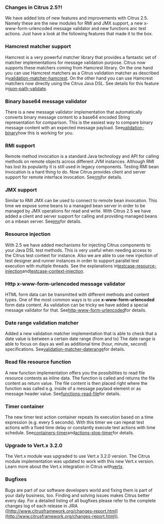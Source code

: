 ### Changes in Citrus 2.5?!

We have added lots of new features and improvements with Citrus 2.5. Namely these are the new modules for RMI and JMX support, a new x-www-form-urlencoded message validator and new functions anc test actions. Just have a look at the following features that made it to the box.

### Hamcrest matcher support

Hamcrest is a very powerful matcher library that provides a fantastic set of matcher implementations for message validation purpose. Citrus now supports these matchers coming from Hamcrest library. On the one hand you can use Hamcrest matchers as a Citrus validation matcher as described in[validation-matcher-hamcrest](validation-matcher-hamcrest). On the other hand you can use Hamcrest matchers now directly using the Citrus Java DSL. See details for this feature in[json-path-validate](json-path-validate).

### Binary base64 message validator

There is a new message validator implementation that automatically converts binary message content to a base64 encoded String representation for comparison. This is the easiest way to compare binary message content with an expected message payload. See[validation-binary](validation-binary)how this is working for you.

### RMI support

Remote method invocation is a standard Java technology and API for calling methods on remote objects across different JVM instances. Although RMI has lost its popularity it is still used in legacy components. Testing RMI bean invocation is a hard thing to do. Now Citrus provides client and server support for remote interface invocation. See[rmi](rmi)for details.

### JMX support

Similar to RMI JMX can be used to connect to remote bean invocation. This time we expose some beans to a managed bean server in order to be managed by JMX operations for read and write. With Citrus 2.5 we have added a client and server support for calling and providing managed beans on a mbean server. See[jmx](jmx)for details.

### Resource injection

With 2.5 we have added mechanisms for injecting Citrus components to your Java DSL test methods. This is very useful when needing access to the Citrus test context for instance. Also we are able to use new injection of test designer and runner instances in order to support parallel test execution with multiple threads. See the explanations in[testcase-resource-injection](testcase-resource-injection)and[testcase-context-injection](testcase-context-injection).

### Http x-www-form-urlencoded message validator

HTML form data can be transmitted with different methods and content types. One of the most common ways is to use **x-www-form-urlencoded** form data content. As validation can be tricky we have added a special message validator for that. See[http-www-form-urlencoded](http-www-form-urlencoded)for details.

### Date range validation matcher

Added a new validation matcher implementation that is able to check that a date value is between a certain date range (from and to) The date range is able to focus on days as well as additional time (hour, minute, second) specifications. See[validation-matcher-daterange](validation-matcher-daterange)for details.

### Read file resource function

A new function implementation offers you the possibilities to read file resource contents as inline data. The function is called and returns the file content as return value. The file content is then placed right where the function was called e.g. inside of a message paylaod element or as message header value. See[functions-read-file](functions-read-file)for details.

### Timer container

The new timer test action container repeats its execution based on a time expression (e.g. every 5 seconds). With this timer we can repeat test actions with a fixed time delay or constantly execute test actions with time schedule. See[containers-timer](containers-timer)and[actions-stop-timer](actions-stop-timer)for details.

### Upgrade to Vert.x 3.2.0

The Vert.x module was upgraded to use Vert.x 3.2.0 version. The Citrus module implementation was updated to work with this new Vert.x version. Learn more about the Vert.x integration in Citrus with[vertx](vertx).

### Bugfixes

Bugs are part of our software developers world and fixing them is part of your daily business, too. Finding and solving issues makes Citrus better every day. For a detailed listing of all bugfixes please refer to the complete changes log of each release in JIRA ([http://www.citrusframework.org/changes-report.html](http://www.citrusframework.org/changes-report.html)).

